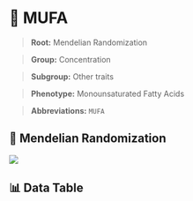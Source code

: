 # 🧪 MUFA

> **Root:** Mendelian Randomization

> **Group:** Concentration  

> **Subgroup:** Other traits

> **Phenotype:** Monounsaturated Fatty Acids  

> **Abbreviations:** `MUFA`

## 🧬 Mendelian Randomization  

<img src="/MR/Figures/Inverse/MUFA.png"/>


## 📊 Data Table


<CsvTableMRI src="/public/MR/Data/Inverse/MUFA.csv"/>
